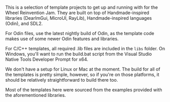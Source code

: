 This is a selection of template projects to get up and running with for the Wheel Reinvention Jam. They are built on top of Handmade-inspired libraries (DearImGui, MicroUI, RayLib), Handmade-inspired languages (Odin), and SDL2.

For Odin files, use the latest nightly build of Odin, as the template code makes use of some newer Odin features and libraries.

For C/C++ templates, all required .lib files are included in the `libs` folder. On Windows, you'll want to run the build.bat script from the Visual Studio Native Tools Developer Prompt for x64.

We don't have a setup for Linux or Mac at the moment. The build for all of the templates is pretty simple, however, so if you're on those platforms, it should be relatively straightforward to build there too.

Most of the templates here were sourced from the examples provided with the aforementioned libraries.
